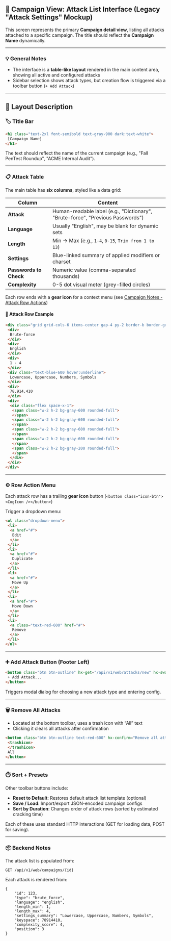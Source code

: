 ## 🎯 Campaign View: Attack List Interface (Legacy "Attack Settings" Mockup)

This screen represents the primary **Campaign detail view**, listing all attacks attached to a specific campaign. The title should reflect the **Campaign Name** dynamically.

---

### 💡 General Notes

- The interface is a **table-like layout** rendered in the main content area, showing all active and configured attacks
- Sidebar selection shows attack types, but creation flow is triggered via a toolbar button (`+ Add Attack`)

---

## 🧱 Layout Description

### 🏷️ Title Bar

```html
<h1 class="text-2xl font-semibold text-gray-900 dark:text-white">
 [Campaign Name]
</h1>
```

The text should reflect the name of the current campaign (e.g., "Fall PenTest Roundup", "ACME Internal Audit").

---

### 📋 Attack Table

The main table has **six columns**, styled like a data grid:

| Column                 | Content                                                                        |
| ---------------------- | ------------------------------------------------------------------------------ |
| **Attack**             | Human-readable label (e.g., "Dictionary", "Brute-force", "Previous Passwords") |
| **Language**           | Usually "English", may be blank for dynamic sets                               |
| **Length**             | Min → Max (e.g., `1-4`, `0-15`, `Trim from 1 to 13`)                           |
| **Settings**           | Blue-linked summary of applied modifiers or charset                            |
| **Passwords to Check** | Numeric value (comma-separated thousands)                                      |
| **Complexity**         | 0-5 dot visual meter (grey-filled circles)                                     |

Each row ends with a **gear icon** for a context menu (see [Campaign Notes - Attack Row Actions](../campaign_notes.md#attack-row-actions))

#### 🧩 Attack Row Example

```html
<div class="grid grid-cols-6 items-center gap-4 py-2 border-b border-gray-200 dark:border-gray-700">
 <div>
  Brute-force
 </div>
 <div>
  English
 </div>
 <div>
  1 - 4
 </div>
 <div class="text-blue-600 hover:underline">
  Lowercase, Uppercase, Numbers, Symbols
 </div>
 <div>
  78,914,410
 </div>
 <div>
  <div class="flex space-x-1">
   <span class="w-2 h-2 bg-gray-600 rounded-full">
   </span>
   <span class="w-2 h-2 bg-gray-600 rounded-full">
   </span>
   <span class="w-2 h-2 bg-gray-600 rounded-full">
   </span>
   <span class="w-2 h-2 bg-gray-600 rounded-full">
   </span>
   <span class="w-2 h-2 bg-gray-200 rounded-full">
   </span>
  </div>
 </div>
</div>
```

---

### ⚙️ Row Action Menu

Each attack row has a trailing **gear icon** button (`<button class="icon-btn"><CogIcon /></button>`)

Trigger a dropdown menu:

```html
<ul class="dropdown-menu">
 <li>
  <a href="#">
   Edit
  </a>
 </li>
 <li>
  <a href="#">
   Duplicate
  </a>
 </li>
 <li>
  <a href="#">
   Move Up
  </a>
 </li>
 <li>
  <a href="#">
   Move Down
  </a>
 </li>
 <li>
  <a class="text-red-600" href="#">
   Remove
  </a>
 </li>
</ul>
```

---

### ➕ Add Attack Button (Footer Left)

```html
<button class="btn btn-outline" hx-get="/api/v1/web/attacks/new" hx-swap="innerHTML" hx-target="#attack-modal">
 + Add Attack...
</button>
```

Triggers modal dialog for choosing a new attack type and entering config.

---

### 🗑️ Remove All Attacks

- Located at the bottom toolbar, uses a trash icon with “All” text
- Clicking it clears all attacks after confirmation

```html
<button class="btn btn-outline text-red-600" hx-confirm="Remove all attacks from this campaign?" hx-post="/api/v1/web/campaigns/{id}/clear_attacks">
 <trashicon>
 </trashicon>
 All
</button>
```

---

### ⏱️ Sort + Presets

Other toolbar buttons include:

- **Reset to Default**: Restores default attack list template (optional)
- **Save / Load**: Import/export JSON-encoded campaign configs
- **Sort by Duration**: Changes order of attack rows (sorted by estimated cracking time)

Each of these uses standard HTTP interactions (GET for loading data, POST for saving).

---

### 📦 Backend Notes

The attack list is populated from:

```jsonc
GET /api/v1/web/campaigns/{id}
```

Each attack is rendered from:

```jsonc
{
    "id": 123,
    "type": "brute_force",
    "language": "english",
    "length_min": 1,
    "length_max": 4,
    "settings_summary": "Lowercase, Uppercase, Numbers, Symbols",
    "keyspace": 78914410,
    "complexity_score": 4,
    "position": 3
}
```
